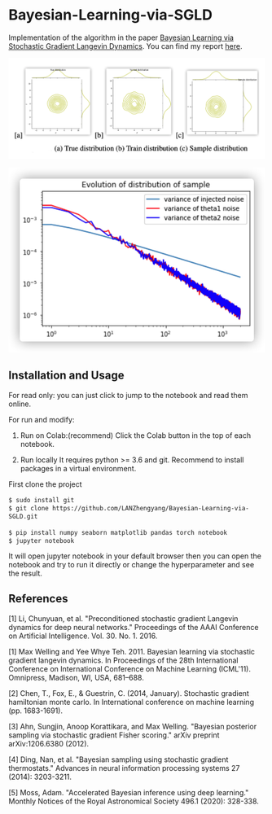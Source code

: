 # Bayesian-Learning-via-SGLD

Implementation of the algorithm in the paper [Bayesian Learning via Stochastic Gradient Langevin Dynamics](http://www.stats.ox.ac.uk/~teh/research/compstats/WelTeh2011a.pdf).
You can find my report [here](https://github.com/LANZhengyang/Bayesian-Learning-via-SGLD/blob/main/report.pdf).

![graphical models](images/2d.png)

![graphical models](images/var2d.png)

## Installation and Usage
For read only: you can just click to jump to the notebook and read them online.

For run and modify:

1) Run on Colab:(recommend)
Click the Colab button in the top of each notebook.

2) Run locally
It requires python >= 3.6 and git. 
Recommend to install packages in a virtual environment.

First clone the project
```
$ sudo install git
$ git clone https://github.com/LANZhengyang/Bayesian-Learning-via-SGLD.git

$ pip install numpy seaborn matplotlib pandas torch notebook
$ jupyter notebook
```

It will open jupyter notebook in your default browser then you can open the notebook and try to run it directly or change the hyperparameter and see the result.



## References

[1] Li, Chunyuan, et al. "Preconditioned stochastic gradient Langevin dynamics for deep neural networks." Proceedings of the AAAI Conference on Artificial Intelligence. Vol. 30. No. 1. 2016.

[1] Max Welling and Yee Whye Teh. 2011. Bayesian learning via stochastic gradient langevin dynamics. In Proceedings of the 28th International Conference on International Conference on Machine Learning (ICML'11). Omnipress, Madison, WI, USA, 681–688.

[2] Chen, T., Fox, E., & Guestrin, C. (2014, January). Stochastic gradient hamiltonian monte carlo. In International conference on machine learning (pp. 1683-1691).

[3] Ahn, Sungjin, Anoop Korattikara, and Max Welling. "Bayesian posterior sampling via stochastic gradient Fisher scoring." arXiv preprint arXiv:1206.6380 (2012).

[4] Ding, Nan, et al. "Bayesian sampling using stochastic gradient thermostats." Advances in neural information processing systems 27 (2014): 3203-3211.

[5] Moss, Adam. "Accelerated Bayesian inference using deep learning." Monthly Notices of the Royal Astronomical Society 496.1 (2020): 328-338.